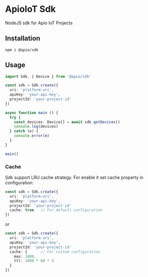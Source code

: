 # ApioIoT Sdk

NodeJS sdk for Apio IoT Projects

## Installation

```
npm i @apio/sdk
```

## Usage

```typescript
import Sdk, { Device } from '@apio/sdk'

const sdk = Sdk.create({
  uri: 'platform-uri',
  apiKey: 'your-api-key',
  projectId: 'your-project-id'
})

async function main () {
  try {
    const devices: Device[] = await sdk.getDevices()
    console.log(devices)
  } catch (e) {
    console.error(e)
  }
}

main()
```

### Cache
Sdk support LRU cache strategy. For enable it set cache property in configuration:

```typescript
const sdk = Sdk.create({
  uri: 'platform-uri',
  apiKey: 'your-api-key',
  projectId: 'your-project-id'
  cache: true   // For default configuration
})
```

or

```typescript
const sdk = Sdk.create({
  uri: 'platform-uri',
  apiKey: 'your-api-key',
  projectId: 'your-project-id'
  cache: {      // For custom configuration
    max: 1000,
    ttl: 1000 * 60 * 5
  }
})
```